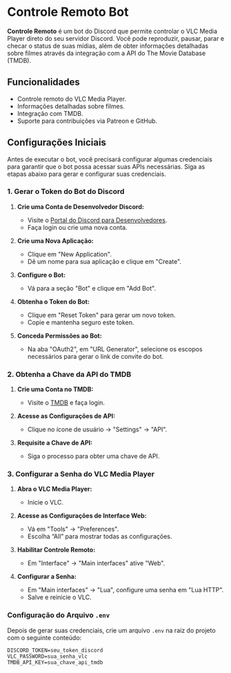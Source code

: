 # Controle Remoto Bot

**Controle Remoto** é um bot do Discord que permite controlar o VLC Media Player direto do seu servidor Discord. Você pode reproduzir, pausar, parar e checar o status de suas mídias, além de obter informações detalhadas sobre filmes através da integração com a API do The Movie Database (TMDB).

## Funcionalidades

- Controle remoto do VLC Media Player.
- Informações detalhadas sobre filmes.
- Integração com TMDB.
- Suporte para contribuições via Patreon e GitHub.

## Configurações Iniciais

Antes de executar o bot, você precisará configurar algumas credenciais para garantir que o bot possa acessar suas APIs necessárias. Siga as etapas abaixo para gerar e configurar suas credenciais.

### 1. Gerar o Token do Bot do Discord

1. **Crie uma Conta de Desenvolvedor Discord:**
   - Visite o [Portal do Discord para Desenvolvedores](https://discord.com/developers/applications).
   - Faça login ou crie uma nova conta.

2. **Crie uma Nova Aplicação:**
   - Clique em "New Application".
   - Dê um nome para sua aplicação e clique em "Create".

3. **Configure o Bot:**
   - Vá para a seção "Bot" e clique em "Add Bot".

4. **Obtenha o Token do Bot:**
   - Clique em "Reset Token" para gerar um novo token.
   - Copie e mantenha seguro este token.

5. **Conceda Permissões ao Bot:**
   - Na aba "OAuth2", em "URL Generator", selecione os escopos necessários para gerar o link de convite do bot.

### 2. Obtenha a Chave da API do TMDB

1. **Crie uma Conta no TMDB:**
   - Visite o [TMDB](https://www.themoviedb.org/) e faça login.

2. **Acesse as Configurações de API:**
   - Clique no ícone de usuário -> "Settings" -> "API".

3. **Requisite a Chave de API:**
   - Siga o processo para obter uma chave de API.

### 3. Configurar a Senha do VLC Media Player

1. **Abra o VLC Media Player:**
   - Inicie o VLC.

2. **Acesse as Configurações de Interface Web:**
   - Vá em "Tools" -> "Preferences".
   - Escolha “All” para mostrar todas as configurações.

3. **Habilitar Controle Remoto:**
   - Em "Interface" -> "Main interfaces" ative "Web".

4. **Configurar a Senha:**
   - Em "Main interfaces" -> "Lua", configure uma senha em "Lua HTTP".
   - Salve e reinicie o VLC.

### Configuração do Arquivo `.env`

Depois de gerar suas credenciais, crie um arquivo `.env` na raiz do projeto com o seguinte conteúdo:

```plaintext
DISCORD_TOKEN=seu_token_discord
VLC_PASSWORD=sua_senha_vlc
TMDB_API_KEY=sua_chave_api_tmdb